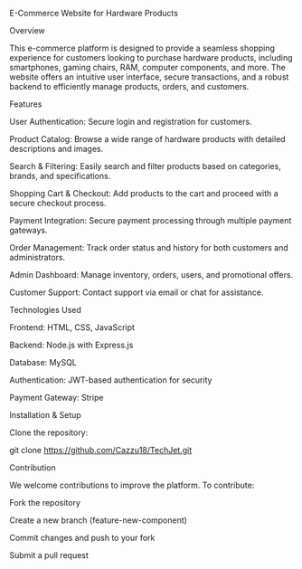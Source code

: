 E-Commerce Website for Hardware Products

Overview

This e-commerce platform is designed to provide a seamless shopping experience for customers looking to purchase hardware products, including smartphones, gaming chairs, RAM, computer components, and more. The website offers an intuitive user interface, secure transactions, and a robust backend to efficiently manage products, orders, and customers.

Features

User Authentication: Secure login and registration for customers.

Product Catalog: Browse a wide range of hardware products with detailed descriptions and images.

Search & Filtering: Easily search and filter products based on categories, brands, and specifications.

Shopping Cart & Checkout: Add products to the cart and proceed with a secure checkout process.

Payment Integration: Secure payment processing through multiple payment gateways.

Order Management: Track order status and history for both customers and administrators.

Admin Dashboard: Manage inventory, orders, users, and promotional offers.

Customer Support: Contact support via email or chat for assistance.

Technologies Used

Frontend: HTML, CSS, JavaScript 

Backend: Node.js with Express.js

Database: MySQL

Authentication: JWT-based authentication for security

Payment Gateway: Stripe

Installation & Setup

Clone the repository:

git clone https://github.com/Cazzu18/TechJet.git

Contribution

We welcome contributions to improve the platform. To contribute:

Fork the repository

Create a new branch (feature-new-component)

Commit changes and push to your fork

Submit a pull request
